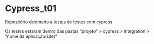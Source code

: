 # Cypress_t01
Repositório destinado a testes de testes com cypress

Os testes estaram dentro das pastas "projeto" > cypress > integration > "nome da aplicação(site)"